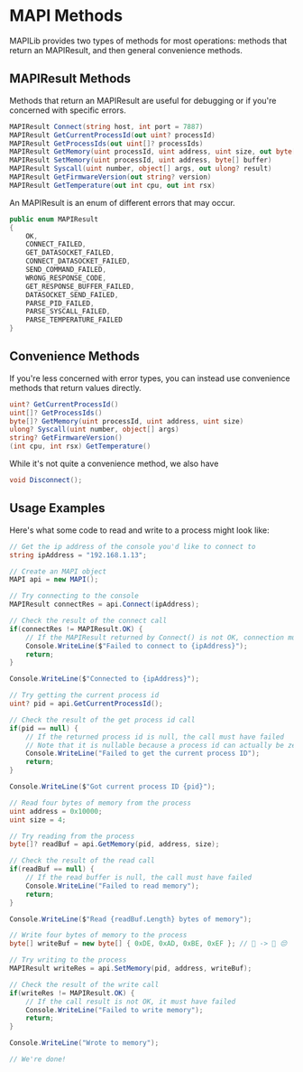 # MAPI Methods

MAPILib provides two types of methods for most operations: methods that return an MAPIResult, and then general convenience methods.

## MAPIResult Methods

Methods that return an MAPIResult are useful for debugging or if you're concerned with specific errors.

```C#
MAPIResult Connect(string host, int port = 7887)
MAPIResult GetCurrentProcessId(out uint? processId)
MAPIResult GetProcessIds(out uint[]? processIds)
MAPIResult GetMemory(uint processId, uint address, uint size, out byte[]? buffer)
MAPIResult SetMemory(uint processId, uint address, byte[] buffer)
MAPIResult Syscall(uint number, object[] args, out ulong? result)
MAPIResult GetFirmwareVersion(out string? version)
MAPIResult GetTemperature(out int cpu, out int rsx)
```

An MAPIResult is an enum of different errors that may occur.

```C#
public enum MAPIResult
{
    OK,
    CONNECT_FAILED,
    GET_DATASOCKET_FAILED,
    CONNECT_DATASOCKET_FAILED,
    SEND_COMMAND_FAILED,
    WRONG_RESPONSE_CODE,
    GET_RESPONSE_BUFFER_FAILED,
    DATASOCKET_SEND_FAILED,
    PARSE_PID_FAILED,
    PARSE_SYSCALL_FAILED,
    PARSE_TEMPERATURE_FAILED
}
```

## Convenience Methods

If you're less concerned with error types, you can instead use convenience methods that return values directly.

```C#
uint? GetCurrentProcessId()
uint[]? GetProcessIds()
byte[]? GetMemory(uint processId, uint address, uint size)
ulong? Syscall(uint number, object[] args)
string? GetFirmwareVersion()
(int cpu, int rsx) GetTemperature()
```

While it's not quite a convenience method, we also have

```C#
void Disconnect();
```

## Usage Examples

Here's what some code to read and write to a process might look like:

```C#
// Get the ip address of the console you'd like to connect to
string ipAddress = "192.168.1.13";

// Create an MAPI object
MAPI api = new MAPI();

// Try connecting to the console
MAPIResult connectRes = api.Connect(ipAddress);

// Check the result of the connect call
if(connectRes != MAPIResult.OK) {
    // If the MAPIResult returned by Connect() is not OK, connection must have failed
    Console.WriteLine($"Failed to connect to {ipAddress}");
    return;
}

Console.WriteLine($"Connected to {ipAddress}");

// Try getting the current process id
uint? pid = api.GetCurrentProcessId();

// Check the result of the get process id call
if(pid == null) {
    // If the returned process id is null, the call must have failed
    // Note that it is nullable because a process id can actually be zero
    Console.WriteLine("Failed to get the current process ID");
    return;
}

Console.WriteLine($"Got current process ID {pid}");

// Read four bytes of memory from the process
uint address = 0x10000;
uint size = 4;

// Try reading from the process
byte[]? readBuf = api.GetMemory(pid, address, size);

// Check the result of the read call
if(readBuf == null) {
    // If the read buffer is null, the call must have failed
    Console.WriteLine("Failed to read memory");
    return;
}

Console.WriteLine($"Read {readBuf.Length} bytes of memory");

// Write four bytes of memory to the process
byte[] writeBuf = new byte[] { 0xDE, 0xAD, 0xBE, 0xEF }; // 🐄 -> 🍔 😔

// Try writing to the process
MAPIResult writeRes = api.SetMemory(pid, address, writeBuf);

// Check the result of the write call
if(writeRes != MAPIResult.OK) {
    // If the call result is not OK, it must have failed
    Console.WriteLine("Failed to write memory");
    return;
}

Console.WriteLine("Wrote to memory");

// We're done!
```